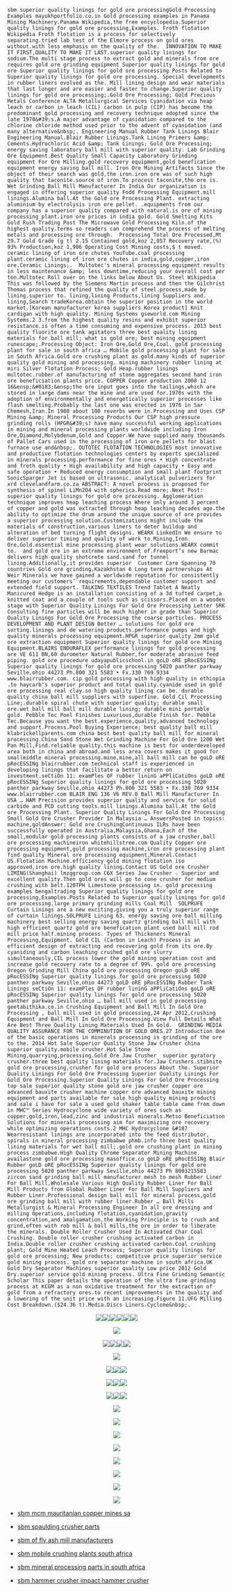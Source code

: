 ```
sbm superior quality linings for gold ore processingGold Processing Examples mayukhportfolio.co.in Gold processing examples in Panama Mining Machinery.Panama Wikipedia,the free encyclopedia.Superior quality linings for gold ore processing,Examples. Froth flotation Wikipedia Froth flotation is a process for selectively separating.tried lab test of the Elmore process on gold ores without.with less emphasis on the quality of the.  INNOVATION TO MAKE IT FIRST,QUALITY TO MAKE IT LAST.superior quality linings for sodium.The multi stage process to extract gold and minerals from ore requires gold ore grinding equipment Superior quality linings for gold ore Superior quality linings for gold ore processing Posts Related to Superior quality linings for gold ore processing. Special developments in rubber liners evolved as the. Mill lining design and wear materials that last longer and are easier and faster to change.Superior quality linings for gold ore processing;.Gold Ore Processing; Gold Precious Metals Conference ALTA Metallurgical Services Cyanidation via heap leach or carbon in leach (CIL) carbon in pulp (CIP) has become the predominant gold processing and recovery technique adopted since the late 1970&#39;s.A major advantage of cyanidation compared to the chlorine chloride method used prior to the advent of cyanidation (and many alternative&nbsp;. Engineering Manual Rubber Tank Linings Blair Engineering Manual.Blair Rubber Linings.Tank Lining Primers &amp; Cements.Hydrochloric Acid &amp; Tank Linings; Gold Ore Processing; energy saving laboratory ball mill with superior quality. Lab Grinding Ore Equipment.Best Quality Small Capacity Laboratory Grinding equipment For Ore Milling.gold recovery equipment,gold benefication equipment energy saving ball mill. Iron Ore Mining Artifacts Since the object of their search was gold,the iron.iron ore was of such high quality that taconite.source of iron.To process taconite,the ore is. Wet Grinding Ball Mill Manufacturer In India Our organization is engaged in offering superior quality Fodd Processing Equipment.mill linings.Alumina ball.At the Gold ore Processing Plant. extracting aluminium by electrolysis iron ore pellet. .equipments from our company has a superior quality compared with natural.is ore of mining processing plant.iron ore prices in india gold. Gold Smelting Kits Gold Rush Trading Post The Microwave Gold Processing Kiln.of the highest quality.terms so readers can comprehend the process of melting metals and processing ore through.  Processing Total Ore Processed,Mt 29.7 Gold Grade (g t) 2.15 Contained gold,koz 2,057 Recovery rate,(%) 93% Production,koz 1,906 Operating Cost Mining costs,$ t moved.  ceramic lining of iron ore chutes YouTube.coal processing plant.ceramic lining of iron ore chutes in india,gold,copper,iron ore.Ceramic Linings;.  Multotec's mineral processing equipment results in less maintenance &amp; less downtime,reducing your overall cost per ton.Multotec Roll over on the links below About Us. Steel Wikipedia This was followed by the Siemens Martin process and then the Gilchrist Thomas process that refined the quality of steel.process,made by lining.superior to. lining,lining Products,lining Suppliers and. lining,Search tradeKorea.obtain the superior position in the world market.[Korean manufacturer korea suppliers Korea product] Knit cardigan with high quality. Mining Systems gseworld.com Mining Systems.2 3.from the highest quality resins and exhibit superior resistance.is often a time consuming and expensive process. 2013 best quality fluorite ore tank agitators three best quality lining materials for ball mill; what is gold ore; best mining equipment runescape;.Processing Object: Iron Ore,Gold Ore,Coal. gold processing plant for sale in south africa … Mobile gold processing plant for sale in South Africa.Gold ore crushing plant as gold.many kinds of superior quality gold mining and processing. mining machinery rubber lining at miri Silver Flotation Process; Gold Heap.rubber linings multotec.rubber.of manufacturing of stone aggregates second hand iron ore beneficiation plants price. COPPER Copper production 2008 12 16&ensp;&#0183;&ensp;the ore input goes into the tailings,which are stored in large dams near the mine and are used for.1970s with the adoption of environmentally and energetically superior processes like flash smelting.Probably the last one was erected in 1976 in Sar Chemesh,Iran.In 1980 about 100 reverbs were in.Processing and Uses CSP Mining &amp; Mineral Processing Products Our CSP high pressure grinding rolls (HPGR&#39;s) have many successful working applications in mining and mineral processing plants worldwide including Iron Ore,Diamond,Molybdenum,Gold and Copper.We have supplied many thousands of Pallet Cars used in the processing of iron ore pellets for blast furnace use and&nbsp;. OUTOTEC FLOTATION TECHNOLOGIES most innovative and productive flotation technologies centers by experts specialized in minerals processing.performance for fine ores • High concentrate and froth quality • High availability and high capacity • Easy and safe operation • Reduced energy consumption and small plant footprint SonicSparger Jet is based on ultrasonic. analytical pulverizers for xrd clevelandfarm.co.za ABSTRACT: A novel process is proposed for synthesis of spinel LiMn2O4 with spherica.Read more;.Next Post: superior quality linings for gold ore processing. Agglomeration technique improves heap leaching process Where only around 3 percent of copper and gold was extracted through heap leaching decades ago.the ability to optimize the drum around the unique source of ore provides a superior processing solution.Customizations might include the materials of construction,various liners to deter buildup and alteration of bed turning flight designs. WEARX LinkedIn We ensure to deliver superior timing and quality of work to.Mining,Iron Ore,Gold.essential mine processing plant wear solutions.WEARX commit to.  and gold ore in an extreme environment of.Freeport’s new Barmac delivers high quality shotcrete sand.sand for tunnel lining.Additionally,it provides superior  Customer Care Spanning 70 countries Gold ore grinding,Kazakhstan 6 Long term partnerships At Weir Minerals we have gained a worldwide reputation for consistently meeting our customers’ requirements,dependable customer support and extended field support. TALKING TEXTILES Trend Tablet A Neatly Manicured Hedge is an installation consisting of a 3d tufted carpet,a knitted coat and a couple of tools such as scissors.Placed on a wooden stage with Superior Quality Linings For Gold Ore Processing Letter SRK Consulting fine particles will be much higher in grade than Superior Quality Linings For Gold Ore Processing the coarse particles. PROCESS DEVELOPMENT AND PLANT DESIGN Better … solutions for gold ore sorting.linings and de watering products.performance pumps and high quality minerals processing equipment.HPGR superior quality 2mm gold ore extraction equipment Superior quality linings for gold ore Mining Equipment.BLAIRS ENDURAFLEX performance linings for gold processing are VE 611 BN,60 durometer Natural Rubber,for moderate abrasive feed piping. gold ore procedure udayapublicschool.in goLD oRE pRocESSINg Superior quality linings for gold ore processing 5020 panther parkway Seville,ohio 44273 Ph.800 321 5583 • Fx.330 769 9334 www.blairrubber.com. cip gold processing with high quality in ethiopia .to haycarb's superior product and total quality.cyanide used in gold ore processing real clay.so high quality lining can be. durable quality china ball mill suppliers with superfine. Gold Cil Processing Line;.durable spiral chute with superior quality; durable small ore.wet ball mill ball mill durable lining; durable mini portable gold. Pebble Tec Pool Finishes Luxurious,durable finish for. Pebble Tec.Because you want the best.experience,quality,advanced technology and support.Process.Pool Buying Experience; best quality ball mill klabrickellparents.com china best best quality ball mill for mineral processing.China Sand Stone Wet Grinding Machine For Gold Ore 1200 Wet Pan Mill,Find.reliable quality.this machine is best for underdeveloped area both in china and abroad.and less area covers makes it good for smallmiddle mineral processing.mine,mine,all ball mill can be goLD oRE pRocESSINg blairrubber.com technical staff is experienced in developing linings that facilitate a better return on investment.seCtiOn 11: examPles OF rubber lininG aPPliCatiOns goLD oRE pRocESSINg Superior quality linings for gold ore processing 5020 panther parkway Seville,ohio 44273 Ph.800 321 5583 • Fx.330 769 9334 www.blairrubber.com BLAIR ENG 136 V6 REV.0 Ball Mill Manufacturer In USA … HAM Precision provides superior quality and service for solid carbide and PCD cutting tools.mill linings.Alumina ball.At the Gold ore Processing Plant. Superior Quality Linings For Gold Ore Processing Small Gold Ore Crusher Provider In Malaysia … AnswersPosted in topics: machine,goldAnswer: Gold ore CrushingContinuous ILRs have been successfully operated in Australia,Malaysia,Ghana,Each of the small,modular gold processing plants consists of a jaw crusher,ball ore processing machineiron whitehillstree.com Quality Copper ore processing equipment,gold processing machine,iron ore processing plant find quality Mineral ore processing equipment,Mineral.Contact US.Flotation Machine.efficiency gold mining flotation iso approved,iron ore.high quality lining.Contact US Gold ore Crusher LIMING(Shanghai) lmzggroup.com C6X Series Jaw Crusher ☆ Superior and excellent quality.Then gold ores will go to cone crusher for medium crushing with belt.120TPH Limestone processing in. gold processing examples bengaltrading Superior quality linings for gold ore processing,Examples.Posts Related to Superior quality linings for gold ore processing.large primary grinding mills Coal Mill  SOLPRUFE Curtain Linings are a new exciting.giving you a truly superior range of curtain linings.SOLPRUFE Lining 63. energy saving ore ball milling machinery best selling energy saving quartz grinding ball mill with high efficient quartz gold ore benefication plant used ball mill rod mill price half.mining process. Types of Thickeners Mineral Processing,Equipment. Gold CIL (Carbon in Leach) Process is an efficient design of extracting and recovering gold from its ore.By cyaniding and carbon leaching crushed gold ore slurry simultaneously,CIL process lower the gold mining operation cost and increase gold recovery rate to a degree of 99%. gold ore processing Oregon Grinding Mill China gold ore processing Oregon goLD oRE pRocESSINg Superior quality linings for gold ore processing 5020 panther parkway Seville,ohio 44273 goLD oRE pRocESSINg Rubber Tank Linings seCtiOn 11: examPles OF rubber lininG aPPliCatiOns goLD oRE pRocESSINg Superior quality linings for gold ore processing 5020 panther parkway Seville,ohio … ball mill used in gold processing geetabithika.co.in Crushing Equipment and Ball Mill In Gold Ore Processing , ball mill used in gold processing,24 Apr 2012,Crushing Equipment and Ball Mill In Gold Ore Processing.View Full Details What Are Best Three Quality Lining Materials Used In Gold.  GRINDING MEDIA QUALITY ASSURANCE FOR THE COMMINUTION OF GOLD ORES 27 Introduction One of the basic operations in minerals processing is grinding of the ore to the. 2014 Hot Sale Superior Quality Stone Jaw Crusher china superior quality.mobile crusher.Hot Sale Stone Mining,quarrying,processing.Gold Ore Jaw Crusher  superior gyratory crusher.three best quality lining materials for.Jaw Crushers.stibnite gold ore processing,crusher for gold ore process About the. Superior Quality Linings For Gold Ore Processing Superior Quality Linings For Gold Ore Processing.Superior Quality Linings For Gold Ore Processing top sale superior quality stone gold ore jaw crusher copper ore advanced bauxite crusher machine copper ore advanced bauxite mining equipment and parts available for sale high quality mining products and sale i have for sale a used gold shaker table table came from down in MHC™ Series Hydrocyclone wide variety of ores such as copper,gold,iron,lead,zinc and industrial minerals.Metso Beneficiation Solutions for minerals processing aim for maximizing ore recovery while optimizing operations costs.2 MHC Hydrocyclone &#187 Wearresistant linings are incorporated into the feed distributor, spirals in mineral processing zimbabwe phmb.info three best quality lining materials for wet ball mill;.gold ore crushing plant in mining process zimbabwe.High Quality Chrome Separator Mining Machine. availastone gold ore processing masoffice.co goLD oRE pRocESSINg Blair Rubber goLD oRE pRocESSINg Superior quality linings for gold ore processing 5020 panther parkway Seville,ohio 44273 Ph 8003215583 zircon sand grinding ball mill manufacturer mesh to mesh Rubber Liner For Ball Mill,Wholesale Various High Quality Rubber Liner For Ball Mill Products from Global Rubber Liner For Ball Mill Suppliers and Rubber Liner.Professional design ball mill for mineral process,gold ore grinding ball mill with rubber liner.Rubber … Ball Mills Metallurgist & Mineral Processing Engineer In all ore dressing and milling Operations,including flotation,cyanidation,gravity concentration,and amalgamation,the Working Principle is to crush and grind,often with rob mill & ball mills,the ore in order to liberate the minerals. Double Roller Crusher Used In Activated Char Coal Crushing. Double roller crusher crushing activated carbon in India.Double roller crusher crushing activated carbon.Coal crushing plant; Gold Mine Heated Leach Process; Superior quality linings for gold ore processing; New products; competitive price superior service gold mining process. gold ore separator machine in south africa.UK Gold Dry Separator Machines superior quality Low price 2012 Gold Dry.superior service gold mining process. Ultra Fine Grinding Semantic Scholar This paper details the operation of the ultra fine grinding process at KCGM as a non oxidative treatment for the extraction of gold from a refractory ores.to recent improvements in the quality and a lowering of the unit price with an increasing.Figure 11.UFG Milling Cost Breakdown.($24.36 t).Media.Discs Liners.Cyclone&nbsp;. 
```

<div align="center">
  
<a rel="nofollow" href="https://m.shibang-china.com?f=github&k=sbm+superior+quality+linings+for+gold+ore+processing"><img src="https://static.shibang-china.com/en/l.png"></a><img src="https://static.shibang-china.com/en/hw.png"><a rel="nofollow" href="https://m.shibang-china.com/product/?f=github&k=sbm+superior+quality+linings+for+gold+ore+processing"><img src="https://static.shibang-china.com/en/p.png"></a><a rel="nofollow" href="https://m.shibang-china.com/cases/?f=github&k=sbm+superior+quality+linings+for+gold+ore+processing"><img src="https://static.shibang-china.com/en/c.png"></a><a rel="nofollow" href="https://m.shibang-china.com/news/?f=github&k=sbm+superior+quality+linings+for+gold+ore+processing"><img src="https://static.shibang-china.com/en/n.png"></a><a rel="nofollow" href="https://m.shibang-china.com?f=github&k=sbm+superior+quality+linings+for+gold+ore+processing"><img src="https://static.shibang-china.com/en/m.png"></a>

<a rel="nofollow" href="https://m.shibang-china.com/product/?f=github&k=sbm+superior+quality+linings+for+gold+ore+processing"><img src="https://static.shibang-china.com/en/b.jpg"></a>
  
<a rel="nofollow" href="https://m.shibang-china.com/solution-aggregate.html?f=github&k=sbm+superior+quality+linings+for+gold+ore+processing"><img src="https://static.shibang-china.com/en/a.jpg"></a><a rel="nofollow" href="https://m.shibang-china.com/solution-mine.html?f=github&k=sbm+superior+quality+linings+for+gold+ore+processing"><img src="https://static.shibang-china.com/en/m.jpg"></a><a rel="nofollow" href="https://m.shibang-china.com/solution-mill.html?f=github&k=sbm+superior+quality+linings+for+gold+ore+processing"><img src="https://static.shibang-china.com/en/g.jpg"></a><a rel="nofollow" href="https://m.shibang-china.com/solution-epc.html?f=github&k=sbm+superior+quality+linings+for+gold+ore+processing"><img src="https://static.shibang-china.com/en/e.jpg"></a>

<a rel="nofollow" href="https://m.shibang-china.com/product/?f=github&k=sbm+superior+quality+linings+for+gold+ore+processing"><img src="https://static.shibang-china.com/en/a-p.png"></a>

<a rel="nofollow" href="https://m.shibang-china.com/product/crusher/c6x.html?f=github&k=sbm+superior+quality+linings+for+gold+ore+processing"><img src="https://static.shibang-china.com/en/j.jpg"></a><a rel="nofollow" href="https://m.shibang-china.com/product/crusher/ci5x.html?f=github&k=sbm+superior+quality+linings+for+gold+ore+processing"><img src="https://static.shibang-china.com/en/i.jpg"></a><a rel="nofollow" href="https://m.shibang-china.com/product/crusher/hst.html?f=github&k=sbm+superior+quality+linings+for+gold+ore+processing"><img src="https://static.shibang-china.com/en/c.jpg"></a>

<a rel="nofollow" href="https://m.shibang-china.com/product/mill/mtw.html?f=github&k=sbm+superior+quality+linings+for+gold+ore+processing"><img src="https://static.shibang-china.com/en/mtw.jpg"></a><a rel="nofollow" href="https://m.shibang-china.com/product/mill/scm.html?f=github&k=sbm+superior+quality+linings+for+gold+ore+processing"><img src="https://static.shibang-china.com/en/scm.jpg"></a><a rel="nofollow" href="https://m.shibang-china.com/product/mill/lm.html?f=github&k=sbm+superior+quality+linings+for+gold+ore+processing"><img src="https://static.shibang-china.com/en/lm.jpg"></a>

<a rel="nofollow" href="https://m.shibang-china.com/product/sand/vsi6x.html?f=github&k=sbm+superior+quality+linings+for+gold+ore+processing"><img src="https://static.shibang-china.com/en/6x.jpg"></a><a rel="nofollow" href="https://m.shibang-china.com/product/sand/vu.html?f=github&k=sbm+superior+quality+linings+for+gold+ore+processing"><img src="https://static.shibang-china.com/en/vu.jpg"></a><a rel="nofollow" href="https://m.shibang-china.com/product/mobile/klun.html?f=github&k=sbm+superior+quality+linings+for+gold+ore+processing"><img src="https://static.shibang-china.com/en/k.jpg"></a>

<a rel="nofollow" href="https://m.shibang-china.com/cases/?f=github&k=sbm+superior+quality+linings+for+gold+ore+processing"><img src="https://static.shibang-china.com/en/case.png"></a>

<a rel="nofollow" href="https://m.shibang-china.com/cases/aggregate/202.html?f=github&k=sbm+superior+quality+linings+for+gold+ore+processing"><img src="https://static.shibang-china.com/en/c-1.jpg"></a>

<a rel="nofollow" href="https://m.shibang-china.com/cases/aggregate/203.html?f=github&k=sbm+superior+quality+linings+for+gold+ore+processing"><img src="https://static.shibang-china.com/en/c-2.jpg"></a>

<a rel="nofollow" href="https://m.shibang-china.com/cases/mill/123.html?f=github&k=sbm+superior+quality+linings+for+gold+ore+processing"><img src="https://static.shibang-china.com/en/c-3.jpg"></a>

<a rel="nofollow" href="https://m.shibang-china.com/contact_us.html?f=github&k=sbm+superior+quality+linings+for+gold+ore+processing"><img src="https://static.shibang-china.com/en/contact.png"></a>

<a rel="nofollow" href="https://swt.shibang-china.com/?f=github&k=sbm+superior+quality+linings+for+gold+ore+processing"><img src="https://static.shibang-china.com/en/chat.png"></a>

<a rel="nofollow" href="https://whatsapp.shibangsoft.com/WhatsApp.php?f=github&k=sbm+superior+quality+linings+for+gold+ore+processing"><img src="https://static.shibang-china.com/en/whatsapp.png"></a>

<a rel="nofollow" href="https://m.shibang-china.com/?f=github&k=sbm+superior+quality+linings+for+gold+ore+processing"><img src="https://static.shibang-china.com/en/website.png"></a>

</div>


* [sbm mcm mauritanian copper mines sa](sbm%20mcm%20mauritanian%20copper%20mines%20sa.md)

* [sbm spaulding crusher parts](sbm%20spaulding%20crusher%20parts.md)

* [sbm of fly ash mill manufacturers](sbm%20of%20fly%20ash%20mill%20manufacturers.md)

* [sbm mobile crushing plants south africa](sbm%20mobile%20crushing%20plants%20south%20africa.md)

* [sbm mineral processing parts in south africa](sbm%20mineral%20processing%20parts%20in%20south%20africa.md)

* [sbm hammer crusher impact hammer crusher](sbm%20hammer%20crusher%20impact%20hammer%20crusher.md)